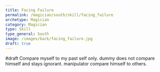 ```yaml
---
title: Facing Failure
permalink: /magician/south/skill/facing_failure
archetype: Magician
category: Magician
type: Skill
type_general: South
image: /images/back/facing_failure.jpg
draft: true
---
```

#draft Compare myself to my past self only. dummy does not compare himself and stays ignorant. manipulator compare himself to others.
